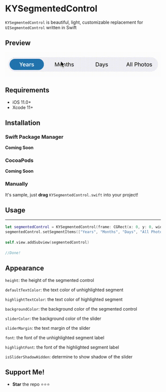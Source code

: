 # KYSegmentedControl


`KYSegmentedControl` is beautiful, light, customizable replacement for `UISegmentedControl` written in Swift

## Preview

![Preview](/preview.gif)

## Requirements


- iOS 11.0+
- Xcode 11+

## Installation


### Swift Package Manager

**Coming Soon**

### CocoaPods


**Coming Soon**

### Manually

It's sample, just **drag** `KYSegmentedControl.swift` into your project!

## Usage

---

```swift
let segmentedControl = KYSegmentedControl(frame: CGRect(x: 0, y: 0, width: self.view.bounds.width - 16, height: 44))
segmentedControl.setSegmentItems(["Years", "Months", "Days", "All Photos"])

self.view.addSubview(segmentedControl)

//Done!
```

## Appearance


`height`: the height of the segmented control

`defaultTextColor`: the text color of unhighlighted segment

`highlightTextColor`: the text color of highlighted segment

`backgroundColor`: the background color of the segmented control

`sliderColor`: the background color of the slider

`sliderMargin`: the text margin of the slider

`font`: the font of the unhighlighted segment label

`highlightFont`: the font of the highlighted segment label

`isSliderShadowHidden`: determine to show shadow of the slider

## Support Me!


- **Star** the repo ⭐⭐⭐
